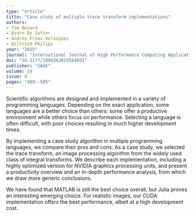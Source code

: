 ```yaml
---
type: "article"
title: "Case study of multiple trace transform implementations"
authors:
- Tim Besard
- Bjorn De Sutter
- Andrés Frías-Velázquez
- Wilfried Philips
year: "2015"
journal: "International Journal of High Performance Computing Applications"
doi: "10.1177/1094342015584091"
publisher: "SAGE"
volume: 29
issue: 4
pages: "489--505"
---
```

Scientific algorithms are designed and implemented in a variety of programming
languages. Depending on the exact application, some languages are a better
choice than others: some offer a productive environment while others focus on
performance. Selecting a language is often difficult, with poor choices
resulting in much higher development times.

By implementing a case study algorithm in multiple programming languages, we
compare their pros and cons. As a case study, we selected the trace transform,
an image processing algorithm from the widely used class of integral transforms.
We describe each implementation, including a highly optimized version for NVIDIA
graphics processing units, and present a productivity overview and an in-depth
performance analysis, from which we draw more generic conclusions.

We have found that MATLAB is still the best choice overall, but Julia proves an
interesting emerging choice. For realistic images, our CUDA implementation
offers the best performance, albeit at a high development cost.